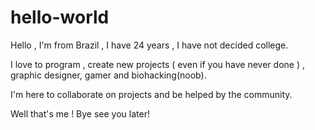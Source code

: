 # hello-world

Hello , I'm from Brazil , I have 24 years , I have not decided college.

I love to program , create new projects ( even if you have never done ) , graphic designer, gamer and biohacking(noob).

I'm here to collaborate on projects and be helped by the community.

Well that's me ! Bye see you later!
